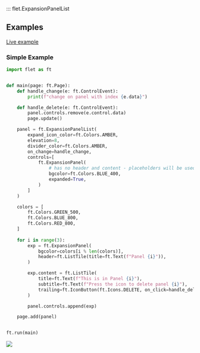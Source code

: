::: flet.ExpansionPanelList

## Examples

[Live example](https://flet-controls-gallery.fly.dev/layout/expansionpanellist)

### Simple Example



```python
import flet as ft


def main(page: ft.Page):
    def handle_change(e: ft.ControlEvent):
        print(f"change on panel with index {e.data}")

    def handle_delete(e: ft.ControlEvent):
        panel.controls.remove(e.control.data)
        page.update()

    panel = ft.ExpansionPanelList(
        expand_icon_color=ft.Colors.AMBER,
        elevation=8,
        divider_color=ft.Colors.AMBER,
        on_change=handle_change,
        controls=[
            ft.ExpansionPanel(
                # has no header and content - placeholders will be used
                bgcolor=ft.Colors.BLUE_400,
                expanded=True,
            )
        ]
    )

    colors = [
        ft.Colors.GREEN_500,
        ft.Colors.BLUE_800,
        ft.Colors.RED_800,
    ]
    
    for i in range(3):
        exp = ft.ExpansionPanel(
            bgcolor=colors[i % len(colors)],
            header=ft.ListTile(title=ft.Text(f"Panel {i}")),
        )

        exp.content = ft.ListTile(
            title=ft.Text(f"This is in Panel {i}"),
            subtitle=ft.Text(f"Press the icon to delete panel {i}"),
            trailing=ft.IconButton(ft.Icons.DELETE, on_click=handle_delete, data=exp),
        )

        panel.controls.append(exp)

    page.add(panel)


ft.run(main)
```


<img src="/img/docs/controls/expansion-panel/expansion-panel.gif" className="screenshot-40"/>

